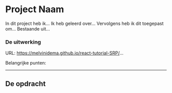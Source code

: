 # Project Naam

In dit project heb ik...
Ik heb geleerd over...
Vervolgens heb ik dit toegepast om...
Bestaande uit...

### De uitwerking
URL: https://melvinidema.github.io/react-tutorial-SRP/...

Belangrijke punten:


---
## De opdracht

